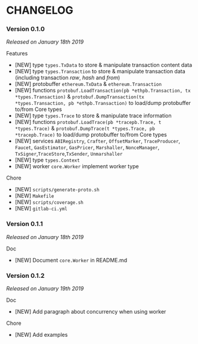 # CHANGELOG

### Version 0.1.0

*Released on January 18th 2019*

Features

- [NEW] type ``types.TxData`` to store & manipulate transaction content data
- [NEW] type ``types.Transaction`` to store & manipulate transaction data (including transaction *raw*, *hash* and *from*)
- [NEW] protobuffer ``ethereum.TxData`` & ``ethereum.Transaction``
- [NEW] functions ``protobuf.LoadTransaction(pb *ethpb.Transaction, tx *types.Transaction)`` & ``protobuf.DumpTransaction(tx *types.Transaction, pb *ethpb.Transaction)`` to load/dump protobuffer to/from Core types
- [NEW] type ``types.Trace`` to store & manipulate trace information
- [NEW] functions ``protobuf.LoadTrace(pb *tracepb.Trace, t *types.Trace)`` & ``protobuf.DumpTrace(t *types.Trace, pb *tracepb.Trace)`` to load/dump protobuffer to/from Core types
- [NEW] services `ABIRegistry`, `Crafter`, `OffsetMarker`, `TraceProducer`, `Faucet`, `GasEstimator`, `GasPricer`, `Marshaller`, `NonceManager`, `TxSigner`,`TraceStore`,`TxSender`, `Unmarshaller`
- [NEW] type ``types.Context``
- [NEW] worker ``core.Worker`` implement worker type


Chore

- [NEW] ``scripts/generate-proto.sh``
- [NEW] ``Makefile``
- [NEW] ``scripts/coverage.sh``
- [NEW] ``gitlab-ci.yml``

### Version 0.1.1

*Released on January 18th 2019*

Doc

- [NEW] Document ``core.Worker`` in README.md

### Version 0.1.2

*Released on January 19th 2019*

Doc

- [NEW] Add paragraph about concurrency when using worker

Chore

- [NEW] Add examples